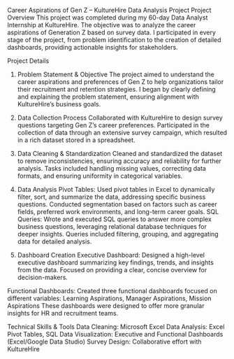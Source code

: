 Career Aspirations of Gen Z – KultureHire Data Analysis Project
Project Overview
This project was completed during my 60-day Data Analyst Internship at KultureHire. The objective was to analyze the career aspirations of Generation Z based on survey data. I participated in every stage of the project, from problem identification to the creation of detailed dashboards, providing actionable insights for stakeholders.

Project Details
1. Problem Statement & Objective
The project aimed to understand the career aspirations and preferences of Gen Z to help organizations tailor their recruitment and retention strategies.
I began by clearly defining and explaining the problem statement, ensuring alignment with KultureHire’s business goals.

2. Data Collection Process
Collaborated with KultureHire to design survey questions targeting Gen Z’s career preferences.
Participated in the collection of data through an extensive survey campaign, which resulted in a rich dataset stored in a spreadsheet.

3. Data Cleaning & Standardization
Cleaned and standardized the dataset to remove inconsistencies, ensuring accuracy and reliability for further analysis.
Tasks included handling missing values, correcting data formats, and ensuring uniformity in categorical variables.

4. Data Analysis
Pivot Tables:
Used pivot tables in Excel to dynamically filter, sort, and summarize the data, addressing specific business questions.
Conducted segmentation based on factors such as career fields, preferred work environments, and long-term career goals.
SQL Queries:
Wrote and executed SQL queries to answer more complex business questions, leveraging relational database techniques for deeper insights.
Queries included filtering, grouping, and aggregating data for detailed analysis.

5. Dashboard Creation
Executive Dashboard:
Designed a high-level executive dashboard summarizing key findings, trends, and insights from the data.
Focused on providing a clear, concise overview for decision-makers.

Functional Dashboards:
Created three functional dashboards focused on different variables:
Learning Aspirations,
Manager Aspirations,
Mission Aspirations
These dashboards were designed to offer more granular insights for HR and recruitment teams.

Technical Skills & Tools
Data Cleaning: Microsoft Excel
Data Analysis: Excel Pivot Tables, SQL
Data Visualization: Executive and Functional Dashboards (Excel/Google Data Studio)
Survey Design: Collaborative effort with KultureHire
